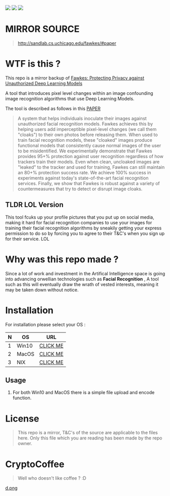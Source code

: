 ![](https://media.giphy.com/media/dCBZtA2iuNqZW/giphy-downsized.gif)
![](https://media.giphy.com/media/dCBZtA2iuNqZW/giphy-downsized.gif)
![](https://media.giphy.com/media/dCBZtA2iuNqZW/giphy-downsized.gif)


# MIRROR SOURCE

> http://sandlab.cs.uchicago.edu/fawkes/#paper

# WTF is this ?

This repo is a mirror backup of [Fawkes: Protecting Privacy against Unauthorized Deep Learning Models](http://sandlab.cs.uchicago.edu/fawkes/#paper)

A tool that introduces pixel level changes within an image confounding image recognition algorithms that use Deep Learning Models.

The tool is described as follows in this  [PAPER](http://people.cs.uchicago.edu/~ravenben/publications/abstracts/fawkes-usenix20.html)

> A system that helps individuals inoculate their images against unauthorized facial recognition models. Fawkes achieves this by helping users add imperceptible pixel-level changes (we call
> them "cloaks") to their own photos before releasing them. When used to train facial recognition models, these "cloaked" images produce functional models that consistently cause normal images
> of the user to be misidentified. We experimentally demonstrate that Fawkes provides 95+% protection against user recognition regardless of how trackers train their models. Even when clean,
> uncloaked images are "leaked" to the tracker and used for training, Fawkes can still maintain an 80+% protection success rate. We achieve 100% success in experiments against today's
> state-of-the-art facial recognition services. Finally, we show that Fawkes is robust against a variety of countermeasures that try to detect or disrupt image cloaks.
 

## TLDR LOL Version
This tool fcuks up your profile pictures that you put up on social media, making it hard for facial recognition companies to use your images for training their facial recognition
algorithms by sneakily getting your express permission to do so by forcing you to agree to their T&C's when you sign up for their service. LOL 

# Why was this repo made ?

Since a lot of work and investment in the Artifical Intelligence space is going into advancing orwellian technologies such as __Facial Recognition__ , A tool such as this will eventually draw the
wrath of vested interests, meaning it may be taken down without notice.

# Installation

For installation please select your OS :

N | OS | URL
--- | --- | ---
1 | Win10 | [CLICK ME](https://github.com/sztekz/FawkesImageCloak/tree/main/Win10)
2 | MacOS | [CLICK ME](https://github.com/sztekz/FawkesImageCloak/tree/main/MacOS)
3 | NIX   | [CLICK ME](https://github.com/sztekz/FawkesImageCloak/tree/main/nix)


## Usage 

1. For both Win10 and MacOS there is a simple file upload and encode function.


# License

> This repo is a mirror, T&C's of the source are applicable to the files here. Only this file which you are reading has been made by the repo owner.

# CryptoCoffee

> Well who doesn't like coffee ? :D

[d.png](https://sites.google.com/view/cryptocoffee/) 
